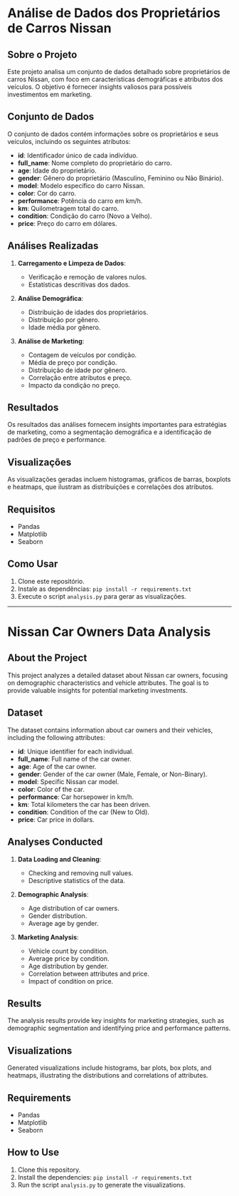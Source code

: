 # Análise de Dados dos Proprietários de Carros Nissan

## Sobre o Projeto
Este projeto analisa um conjunto de dados detalhado sobre proprietários de carros Nissan, com foco em características demográficas e atributos dos veículos. O objetivo é fornecer insights valiosos para possíveis investimentos em marketing.

## Conjunto de Dados
O conjunto de dados contém informações sobre os proprietários e seus veículos, incluindo os seguintes atributos:
- **id**: Identificador único de cada indivíduo.
- **full_name**: Nome completo do proprietário do carro.
- **age**: Idade do proprietário.
- **gender**: Gênero do proprietário (Masculino, Feminino ou Não Binário).
- **model**: Modelo específico do carro Nissan.
- **color**: Cor do carro.
- **performance**: Potência do carro em km/h.
- **km**: Quilometragem total do carro.
- **condition**: Condição do carro (Novo a Velho).
- **price**: Preço do carro em dólares.

## Análises Realizadas
1. **Carregamento e Limpeza de Dados**:
    - Verificação e remoção de valores nulos.
    - Estatísticas descritivas dos dados.

2. **Análise Demográfica**:
    - Distribuição de idades dos proprietários.
    - Distribuição por gênero.
    - Idade média por gênero.

3. **Análise de Marketing**:
    - Contagem de veículos por condição.
    - Média de preço por condição.
    - Distribuição de idade por gênero.
    - Correlação entre atributos e preço.
    - Impacto da condição no preço.

## Resultados
Os resultados das análises fornecem insights importantes para estratégias de marketing, como a segmentação demográfica e a identificação de padrões de preço e performance. 

## Visualizações
As visualizações geradas incluem histogramas, gráficos de barras, boxplots e heatmaps, que ilustram as distribuições e correlações dos atributos.

## Requisitos
- Pandas
- Matplotlib
- Seaborn

## Como Usar
1. Clone este repositório.
2. Instale as dependências: `pip install -r requirements.txt`
3. Execute o script `analysis.py` para gerar as visualizações.

---

# Nissan Car Owners Data Analysis

## About the Project
This project analyzes a detailed dataset about Nissan car owners, focusing on demographic characteristics and vehicle attributes. The goal is to provide valuable insights for potential marketing investments.

## Dataset
The dataset contains information about car owners and their vehicles, including the following attributes:
- **id**: Unique identifier for each individual.
- **full_name**: Full name of the car owner.
- **age**: Age of the car owner.
- **gender**: Gender of the car owner (Male, Female, or Non-Binary).
- **model**: Specific Nissan car model.
- **color**: Color of the car.
- **performance**: Car horsepower in km/h.
- **km**: Total kilometers the car has been driven.
- **condition**: Condition of the car (New to Old).
- **price**: Car price in dollars.

## Analyses Conducted
1. **Data Loading and Cleaning**:
    - Checking and removing null values.
    - Descriptive statistics of the data.

2. **Demographic Analysis**:
    - Age distribution of car owners.
    - Gender distribution.
    - Average age by gender.

3. **Marketing Analysis**:
    - Vehicle count by condition.
    - Average price by condition.
    - Age distribution by gender.
    - Correlation between attributes and price.
    - Impact of condition on price.

## Results
The analysis results provide key insights for marketing strategies, such as demographic segmentation and identifying price and performance patterns.

## Visualizations
Generated visualizations include histograms, bar plots, box plots, and heatmaps, illustrating the distributions and correlations of attributes.

## Requirements
- Pandas
- Matplotlib
- Seaborn

## How to Use
1. Clone this repository.
2. Install the dependencies: `pip install -r requirements.txt`
3. Run the script `analysis.py` to generate the visualizations.
